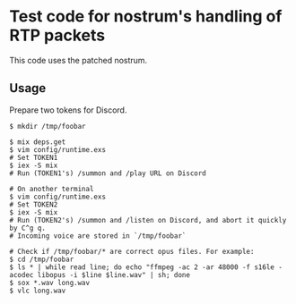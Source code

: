 # Test code for nostrum's handling of RTP packets 

This code uses the patched nostrum.

## Usage

Prepare two tokens for Discord.

```
$ mkdir /tmp/foobar

$ mix deps.get
$ vim config/runtime.exs
# Set TOKEN1
$ iex -S mix
# Run (TOKEN1's) /summon and /play URL on Discord

# On another terminal
$ vim config/runtime.exs
# Set TOKEN2
$ iex -S mix
# Run (TOKEN2's) /summon and /listen on Discord, and abort it quickly by C^g q.
# Incoming voice are stored in `/tmp/foobar`

# Check if /tmp/foobar/* are correct opus files. For example:
$ cd /tmp/foobar
$ ls * | while read line; do echo "ffmpeg -ac 2 -ar 48000 -f s16le -acodec libopus -i $line $line.wav" | sh; done
$ sox *.wav long.wav
$ vlc long.wav
```
